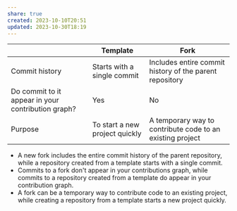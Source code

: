 ```yaml
---
share: true
created: 2023-10-10T20:51
updated: 2023-10-30T18:19
---
```


|                                                    | Template                       | Fork                                                      |
| -------------------------------------------------- | ------------------------------ | --------------------------------------------------------- |
| Commit history                                     | Starts with a single commit    | Includes entire commit history of the parent repository   |
| Do commit to it appear in your contribution graph? | Yes                            | No                                                          |
| Purpose                                            | To start a new project quickly | A temporary way to contribute code to an existing project |

- A new fork includes the entire commit history of the parent repository, while a repository created from a template starts with a single commit.
- Commits to a fork don't appear in your contributions graph, while commits to a repository created from a template do appear in your contribution graph.
- A fork can be a temporary way to contribute code to an existing project, while creating a repository from a template starts a new project quickly.
